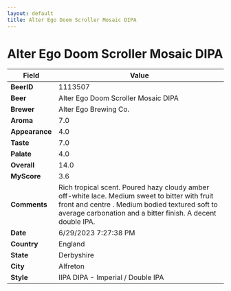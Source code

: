 ```yaml
---
layout: default
title: Alter Ego Doom Scroller Mosaic DIPA
---
```


# Alter Ego Doom Scroller Mosaic DIPA

| Field         | Value     |
|---------------|-----------|
| **BeerID** | 1113507 |
| **Beer** | Alter Ego Doom Scroller Mosaic DIPA |
| **Brewer** | Alter Ego Brewing Co. |
| **Aroma** | 7.0 |
| **Appearance** | 4.0 |
| **Taste** | 7.0 |
| **Palate** | 4.0 |
| **Overall** | 14.0 |
| **MyScore** | 3.6 |
| **Comments** | Rich tropical scent. Poured hazy cloudy amber off-white lace. Medium sweet to bitter with fruit front and centre . Medium bodied textured soft to average carbonation and a bitter finish. A decent double IPA. |
| **Date** | 6/29/2023 7:27:38 PM |
| **Country** | England |
| **State** | Derbyshire |
| **City** | Alfreton |
| **Style** | IIPA DIPA - Imperial / Double IPA |
